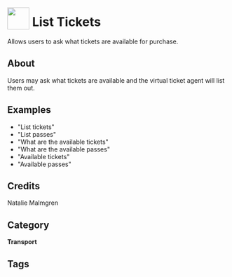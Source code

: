 # <img src="https://raw.githack.com/FortAwesome/Font-Awesome/master/svgs/solid/robot.svg" card_color="#22A7F0" width="50" height="50" style="vertical-align:bottom"/> List Tickets
Allows users to ask what tickets are available for purchase.

## About
Users may ask what tickets are available and the virtual ticket agent will list them out.

## Examples
* "List tickets"
* "List passes"
* "What are the available tickets"
* "What are the available passes"
* "Available tickets"
* "Available passes"

## Credits
Natalie Malmgren

## Category
**Transport**

## Tags

